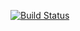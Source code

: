 [![Build Status](https://travis-ci.org/WeHaveJoy/registration_numbers_webapp.svg?branch=main)](https://travis-ci.org/WeHaveJoy/registration_numbers_webapp)